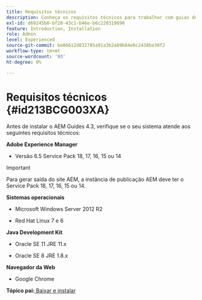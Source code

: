 ```yaml
---
title: Requisitos técnicos
description: Conheça os requisitos técnicos para trabalhar com guias do AEM
exl-id: d69245b0-bf20-43c1-b46e-b6c220319690
feature: Introduction, Installation
role: Admin
level: Experienced
source-git-commit: be06612d832785a91a3b2a89b84e0c2438ba30f2
workflow-type: tm+mt
source-wordcount: '93'
ht-degree: 0%

---
```


# Requisitos técnicos {#id213BCG003XA}

Antes de instalar o AEM Guides 4.3, verifique se o seu sistema atende aos seguintes requisitos técnicos:

**Adobe Experience Manager**

- Versão 6.5 Service Pack 18, 17, 16, 15 ou 14

>[!IMPORTANT]
>
> Para gerar saída do site AEM, a instância de publicação AEM deve ter o Service Pack 18, 17, 16, 15 ou 14.

**Sistemas operacionais**

- Microsoft Windows Server 2012 R2

- Red Hat Linux 7 e 6


**Java Development Kit**

- Oracle SE 11 JRE 11.x

- Oracle SE 8 JRE 1.8.x


**Navegador da Web**

- Google Chrome


**Tópico pai:**[ Baixar e instalar](download-install.md)
